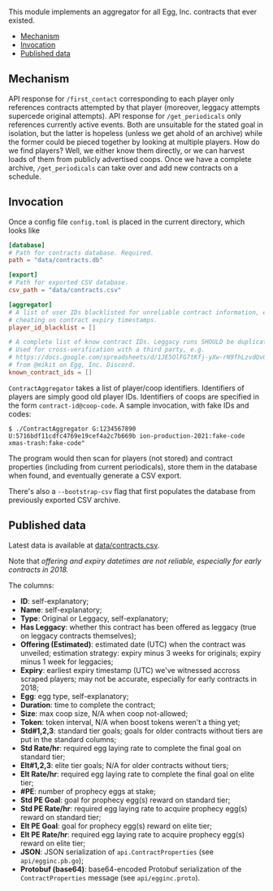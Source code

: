 This module implements an aggregator for all Egg, Inc. contracts that ever existed.

<!-- START doctoc generated TOC please keep comment here to allow auto update -->
<!-- DON'T EDIT THIS SECTION, INSTEAD RE-RUN doctoc TO UPDATE -->


- [Mechanism](#mechanism)
- [Invocation](#invocation)
- [Published data](#published-data)

<!-- END doctoc generated TOC please keep comment here to allow auto update -->

## Mechanism

API response for `/first_contact` corresponding to each player only references contracts attempted by that player (moreover, leggacy attempts supercede original attempts). API response for `/get_periodicals` only references currently active events. Both are unsuitable for the stated goal in isolation, but the latter is hopeless (unless we get ahold of an archive) while the former could be pieced together by looking at multiple players. How do we find players? Well, we either know them directly, or we can harvest loads of them from publicly advertised coops. Once we have a complete archive, `/get_periodicals` can take over and add new contracts on a schedule.

## Invocation

Once a config file `config.toml` is placed in the current directory, which looks like

```toml
[database]
# Path for contracts database. Required.
path = "data/contracts.db"

[export]
# Path for exported CSV database.
csv_path = "data/contracts.csv"

[aggregator]
# A list of user IDs blacklisted for unreliable contract information, e.g. for
# cheating on contract expiry timestamps.
player_id_blacklist = []

# A complete list of know contract IDs. Leggacy runs SHOULD be duplicated.
# Used for cross-verification with a third party, e.g.
# https://docs.google.com/spreadsheets/d/1JE5OlFG7tKfj-yXw-rN9fhLzvdQv0YmB_olrYFAAeKo/
# from @mikit on Egg, Inc. Discord.
known_contract_ids = []
```

`ContractAggregator` takes a list of player/coop identifiers. Identifiers of players are simply good old player IDs. Identifiers of coops are specified in the form `contract-id@coop-code`. A sample invocation, with fake IDs and codes:

```console
$ ./ContractAggregator G:1234567890 U:5716bdf11cdfc4769e19cef4a2c7b669b ion-production-2021:fake-code xmas-trash:fake-code"
```

The program would then scan for players (not stored) and contract properties (including from current periodicals), store them in the database when found, and eventually generate a CSV export.

There's also a `--bootstrap-csv` flag that first populates the database from previously exported CSV archive.

## Published data

Latest data is available at [data/contracts.csv](data/contracts.csv).

Note that *offering and expiry datetimes are not reliable, especially for early contracts in 2018.*

The columns:

- **ID**: self-explanatory;
- **Name**: self-explanatory;
- **Type**: Original or Leggacy, self-explanatory;
- **Has Leggacy**: whether this contract has been offered as leggacy (true on leggacy contracts themselves);
- **Offering (Estimated)**: estimated date (UTC) when the contract was unveiled; estimation strategy: expiry minus 3 weeks for originals; expiry minus 1 week for leggacies;
- **Expiry**: earliest expiry timestamp (UTC) we've witnessed accross scraped players; may not be accurate, especially for early contracts in 2018;
- **Egg**: egg type, self-explanatory;
- **Duration**: time to complete the contract;
- **Size**: max coop size, N/A when coop not-allowed;
- **Token**: token interval, N/A when boost tokens weren't a thing yet;
- **Std#1,2,3**: standard tier goals; goals for older contracts without tiers are put in the standard columns;
- **Std Rate/hr**: required egg laying rate to complete the final goal on standard tier;
- **Elt#1,2,3**: elite tier goals; N/A for older contracts without tiers;
- **Elt Rate/hr**: required egg laying rate to complete the final goal on elite tier;
- **#PE**: number of prophecy eggs at stake;
- **Std PE Goal**: goal for prophecy egg(s) reward on standard tier;
- **Std PE Rate/hr**: required egg laying rate to acquire prophecy egg(s) reward on standard tier;
- **Elt PE Goal**: goal for prophecy egg(s) reward on elite tier;
- **Elt PE Rate/hr**: required egg laying rate to acquire prophecy egg(s) reward on elite tier;
- **JSON**: JSON serialization of `api.ContractProperties` (see `api/egginc.pb.go`);
- **Protobuf (base64)**: base64-encoded Protobuf serialization of the `ContractProperties` message (see `api/egginc.proto`).
